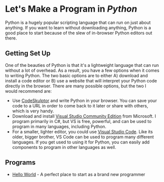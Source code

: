 # Let's Make a Program in *Python*
Python is a hugely popular scripting language that can run on just about anything.  If you want to learn without
downloading anything, Python is a good place to start because of the slew of in-browser Python editors out there.

## Getting Set Up
One of the beauties of Python is that it's a lightweight language that can run without a lot of overhead.  As a result,
you have a few options when it comes to writing Python.  The two basic options are to either A) download and install a
code editor or B) use a website that will interpret your Python code directly in the browser.  There are many possible
options, but the two I would recommend are:

- Use [CodeSkulptor](https://py3.codeskulptor.org/) and write Python in your browser.  You can save your code to a URL
in order to come back to it later or share with others, which is very handy.
- Download and install [Visual Studio Community Edition](https://visualstudio.microsoft.com/vs/community/) from Microsoft.
I program primarily in C#, but VS is free, powerful, and can be used to program in many languages, including Python.
- For a smaller, lighter editor, you could use [Visual Studio Code](https://code.visualstudio.com/).  Like its older,
bigger brother, VS Code can be used to program many different languages.  If you get used to using it for Python, you
can easily add components to program in other languages as well.


## Programs
- [Hello World](/Python/HelloWorld) - A perfect place to start as a brand new programmer
